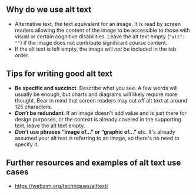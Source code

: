 ## Why do we use alt text
+ Alternative text, the text equivalent for an image. It is read by screen readers allowing the content of the image to be accessible to those with visual or certain cognitive disabilities. Leave the alt text empty (`"alt": ""`) if the image does not contribute significant course content.  
+ If the alt text is left empty, the image will *not* be included in the tab order.

## Tips for writing good alt text
+ **Be specific and succinct**. Describe what you see. A few words will usually be enough, but charts and diagrams will likely require more thought. Bear in mind that screen readers may cut off alt text at around 125 characters.
+ ***Don’t* be redundant**. If an image doesn't add value and is just there for design purposes, or the context is already covered in the supporting text, leave the alt text empty.
+ ***Don’t* use phrases “image of…” or “graphic of…”** etc. It's already assumed your alt text is referring to an image, so there's no need to specify it.

## Further resources and examples of alt text use cases
+ https://webaim.org/techniques/alttext/